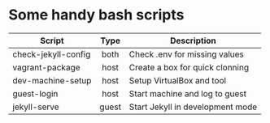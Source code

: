 # Some handy bash scripts

|      Script          |  Type  |             Description              |
|----------------------|:------:|--------------------------------------|
| check-jekyll-config  | both   | Check .env for missing values        |
|  vagrant-package     | host   | Create a box for quick clonning      |
|  dev-machine-setup   | host   | Setup VirtualBox and tool            |
|  guest-login         | host   | Start machine and log to guest       |
|  jekyll-serve        | guest  | Start Jekyll in development mode     |
